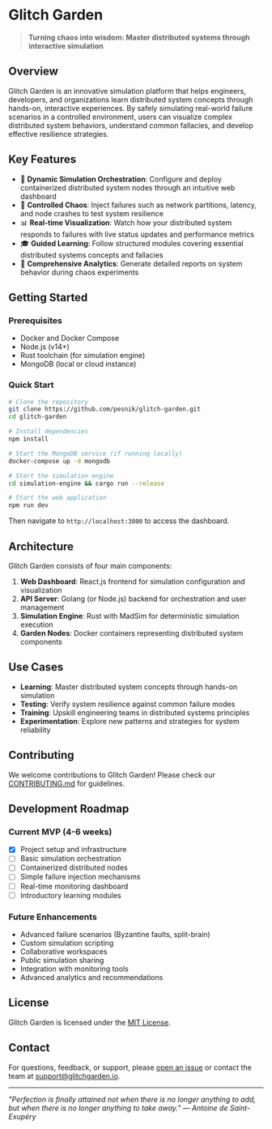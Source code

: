 # Glitch Garden

> **Turning chaos into wisdom: Master distributed systems through interactive simulation**

## Overview

Glitch Garden is an innovative simulation platform that helps engineers, developers, and organizations learn distributed system concepts through hands-on, interactive experiences. By safely simulating real-world failure scenarios in a controlled environment, users can visualize complex distributed system behaviors, understand common fallacies, and develop effective resilience strategies.

## Key Features

- 🔄 **Dynamic Simulation Orchestration**: Configure and deploy containerized distributed system nodes through an intuitive web dashboard
- 🧪 **Controlled Chaos**: Inject failures such as network partitions, latency, and node crashes to test system resilience
- 📊 **Real-time Visualization**: Watch how your distributed system responds to failures with live status updates and performance metrics
- 🎓 **Guided Learning**: Follow structured modules covering essential distributed systems concepts and fallacies
- 📝 **Comprehensive Analytics**: Generate detailed reports on system behavior during chaos experiments

## Getting Started

### Prerequisites

- Docker and Docker Compose
- Node.js (v14+)
- Rust toolchain (for simulation engine)
- MongoDB (local or cloud instance)

### Quick Start

```bash
# Clone the repository
git clone https://github.com/pesnik/glitch-garden.git
cd glitch-garden

# Install dependencies
npm install

# Start the MongoDB service (if running locally)
docker-compose up -d mongodb

# Start the simulation engine
cd simulation-engine && cargo run --release

# Start the web application
npm run dev
```

Then navigate to `http://localhost:3000` to access the dashboard.

## Architecture

Glitch Garden consists of four main components:

1. **Web Dashboard**: React.js frontend for simulation configuration and visualization
2. **API Server**: Golang (or Node.js) backend for orchestration and user management
3. **Simulation Engine**: Rust with MadSim for deterministic simulation execution
4. **Garden Nodes**: Docker containers representing distributed system components

## Use Cases

- **Learning**: Master distributed system concepts through hands-on simulation
- **Testing**: Verify system resilience against common failure modes
- **Training**: Upskill engineering teams in distributed systems principles
- **Experimentation**: Explore new patterns and strategies for system reliability

## Contributing

We welcome contributions to Glitch Garden! Please check our [CONTRIBUTING.md](CONTRIBUTING.md) for guidelines.

## Development Roadmap

### Current MVP (4-6 weeks)

- [x] Project setup and infrastructure
- [ ] Basic simulation orchestration
- [ ] Containerized distributed nodes
- [ ] Simple failure injection mechanisms
- [ ] Real-time monitoring dashboard
- [ ] Introductory learning modules

### Future Enhancements

- Advanced failure scenarios (Byzantine faults, split-brain)
- Custom simulation scripting
- Collaborative workspaces
- Public simulation sharing
- Integration with monitoring tools
- Advanced analytics and recommendations

## License

Glitch Garden is licensed under the [MIT License](LICENSE).

## Contact

For questions, feedback, or support, please [open an issue](https://github.com/pesnik/glitch-garden/issues) or contact the team at support@glitchgarden.io.

---

*"Perfection is finally attained not when there is no longer anything to add, but when there is no longer anything to take away." — Antoine de Saint-Exupéry*
